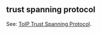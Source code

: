 ## trust spanning protocol

<p class="c8"><span>See: </span><span class="c2"><a class="c3" href="#h.6kyv8gxdd4sl">ToIP Trust Spanning Protocol</a></span><span class="c0">.</span></p>

